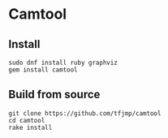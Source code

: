 # Camtool

## Install

```
sudo dnf install ruby graphviz
gem install camtool
```

## Build from source

```
git clone https://github.com/tfjmp/camtool
cd camtool
rake install
```
